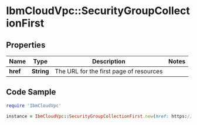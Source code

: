 # IbmCloudVpc::SecurityGroupCollectionFirst

## Properties

Name | Type | Description | Notes
------------ | ------------- | ------------- | -------------
**href** | **String** | The URL for the first page of resources | 

## Code Sample

```ruby
require 'IbmCloudVpc'

instance = IbmCloudVpc::SecurityGroupCollectionFirst.new(href: https://us-south.iaas.cloud.ibm.com/v1/security_groups?limit&#x3D;20)
```


